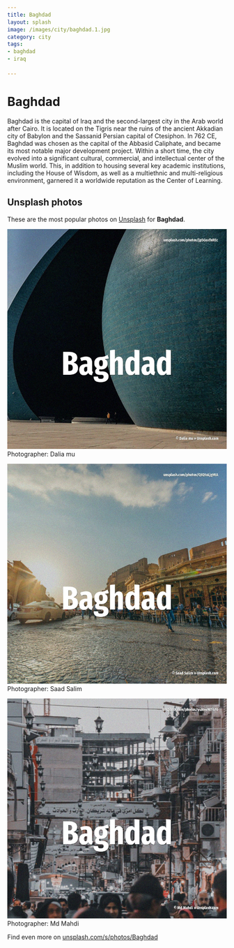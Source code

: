 ```yaml
---
title: Baghdad
layout: splash
image: /images/city/baghdad.1.jpg
category: city
tags:
- baghdad
- iraq

---
```

# Baghdad

Baghdad  is the capital of Iraq and the second-largest city in the Arab world after Cairo.
It is located on the Tigris near the ruins of the ancient Akkadian city of Babylon and the Sassanid 
Persian capital of Ctesiphon.
In 762 CE, Baghdad was chosen as the capital of the Abbasid Caliphate, and became its most notable 
major development project.
Within a short time, the city evolved into a significant cultural, commercial, and intellectual 
center of the Muslim world.
This, in addition to housing several key academic institutions, including the House of Wisdom, as 
well as a multiethnic and multi-religious environment, garnered it a worldwide reputation as the 
Center of Learning.

 
## Unsplash photos
These are the most popular photos on [Unsplash](https://unsplash.com) for **Baghdad**.
 
![Baghdad](/images/city/baghdad.1.jpg)
Photographer:  Dalia mu
 
![Baghdad](/images/city/baghdad.2.jpg)
Photographer:  Saad Salim
 
![Baghdad](/images/city/baghdad.3.jpg)
Photographer:  Md Mahdi
 
Find even more on [unsplash.com/s/photos/Baghdad](https://unsplash.com/s/photos/Baghdad)
 
